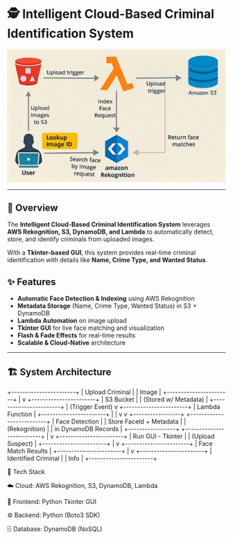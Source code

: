 # 🕵️ Intelligent Cloud-Based Criminal Identification System  

![Project Diagram](Screenshot%202025-09-16%20190803.png) <!-- Replace with your diagram file -->

---

## 📌 Overview  
The **Intelligent Cloud-Based Criminal Identification System** leverages **AWS Rekognition, S3, DynamoDB, and Lambda** to automatically detect, store, and identify criminals from uploaded images.  

With a **Tkinter-based GUI**, this system provides real-time criminal identification with details like **Name, Crime Type, and Wanted Status**.  

 

## ✨ Features  

- **Automatic Face Detection & Indexing** using AWS Rekognition  
- **Metadata Storage** (Name, Crime Type, Wanted Status) in S3 + DynamoDB  
- **Lambda Automation** on image upload  
- **Tkinter GUI** for live face matching and visualization  
- **Flash & Fade Effects** for real-time results  
- **Scalable & Cloud-Native** architecture  

---

## 🏗️ System Architecture  
+-----------------------+
|   Upload Criminal     |
|        Image          |
+-----------------------+
            |
            v
+-----------------------+
|        S3 Bucket      |
|  (Stored w/ Metadata) |
+-----------------------+
            |
   (Trigger Event)
            v
+-----------------------+
|    Lambda Function    |
+-----------------------+
     |             |
     v             v
+-----------------+   +--------------------------+
| Face Detection  |   | Store FaceId + Metadata |
| (Rekognition)   |   |   in DynamoDB Records   |
+-----------------+   +--------------------------+
            |
            v
+-----------------------+
|   Run GUI - Tkinter   |
|   (Upload Suspect)    |
+-----------------------+
            |
            v
+-----------------------+
| Face Match Results    |
+-----------------------+
            |
            v
+-----------------------+
| Identified Criminal   |
|        Info           |
+-----------------------+


🚀 Tech Stack

☁️ Cloud: AWS Rekognition, S3, DynamoDB, Lambda

🎨 Frontend: Python Tkinter GUI

⚙️ Backend: Python (Boto3 SDK)

🗄️ Database: DynamoDB (NoSQL)

